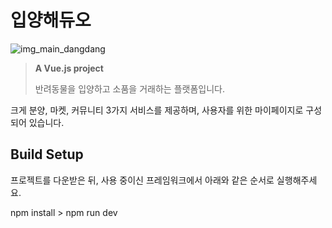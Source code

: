# 입양해듀오

![img_main_dangdang](https://user-images.githubusercontent.com/50068478/111102708-1049f800-8590-11eb-9a2f-83d6ae4b71e4.jpg)



> **A Vue.js project**
> 
> 반려동물을 입양하고 소품을 거래하는 플랫폼입니다.
> 
크게 분양, 마켓, 커뮤니티 3가지 서비스를 제공하며, 사용자를 위한 마이페이지로 구성되어 있습니다.

## Build Setup

프로젝트를 다운받은 뒤, 사용 중이신 프레임워크에서 아래와 같은 순서로 실행해주세요.

npm install > npm run dev
